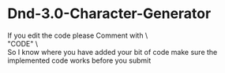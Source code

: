 # Dnd-3.0-Character-Generator

If you edit the code please Comment with \\\
                                          "CODE"
                                          \\\
So I know where you have added your bit of code 
make sure the implemented code works before you submit
